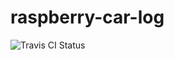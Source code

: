 # raspberry-car-log

![Travis CI Status](https://travis-ci.org/alrosot/raspberry-car-log/builds/208556299# "Travis CI Status")